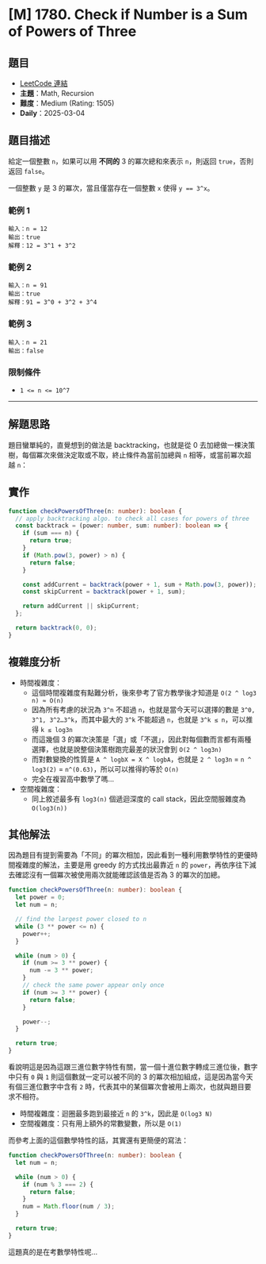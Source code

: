 # [M] 1780. Check if Number is a Sum of Powers of Three

## 題目

- [LeetCode 連結](https://leetcode.com/problems/check-if-number-is-a-sum-of-powers-of-three)
- **主題**：Math, Recursion
- **難度**：Medium (Rating: 1505)
- **Daily**：2025-03-04

## 題目描述

給定一個整數 `n`，如果可以用 **不同的** 3 的冪次總和來表示 `n`，則返回 `true`，否則返回 `false`。

一個整數 `y` 是 3 的冪次，當且僅當存在一個整數 `x` 使得 `y == 3^x`。

### 範例 1

```plain
輸入：n = 12
輸出：true
解釋：12 = 3^1 + 3^2
```

### 範例 2

```plain
輸入：n = 91
輸出：true
解釋：91 = 3^0 + 3^2 + 3^4
```

### 範例 3

```plain
輸入：n = 21
輸出：false
```

### 限制條件

- `1 <= n <= 10^7`

---

## 解題思路

題目蠻單純的，直覺想到的做法是 backtracking，也就是從 0 去加總做一棵決策樹，每個冪次來做決定取或不取，終止條件為當前加總與 `n` 相等，或當前冪次超越 `n`：

## 實作

```ts
function checkPowersOfThree(n: number): boolean {
  // apply backtracking algo. to check all cases for powers of three
  const backtrack = (power: number, sum: number): boolean => {
    if (sum === n) {
      return true;
    }
    if (Math.pow(3, power) > n) {
      return false;
    }

    const addCurrent = backtrack(power + 1, sum + Math.pow(3, power));
    const skipCurrent = backtrack(power + 1, sum);

    return addCurrent || skipCurrent;
  };

  return backtrack(0, 0);
}
```

## 複雜度分析

- 時間複雜度：
  - 這個時間複雜度有點難分析，後來參考了官方教學後才知道是 `O(2 ^ log3​n) ≈ O(n)`
  - 因為所有考慮的狀況為 `3^n` 不超過 `n`，也就是當今天可以選擇的數是 `3^0, 3^1, 3^2…3^k`，而其中最大的 `3^k` 不能超過 `n`，也就是 `3^k ≤ n`，可以推得 `k ≤ log3n`
  - 而這幾個 3 的冪次決策是「選」或「不選」，因此對每個數而言都有兩種選擇，也就是說整個決策樹跑完最差的狀況會到 `O(2 ^ log3n)`
  - 而對數變換的性質是 `A ^ logbX = X ^ logbA`，也就是 `2 ^ log3n` = `n ^ log3(2)` = `n^(0.63)`，所以可以推得約等於 `O(n)`
  - 完全在複習高中數學了嗎…
- 空間複雜度：
  - 同上敘述最多有 `log3(n)` 個遞迴深度的 call stack，因此空間服雜度為 `O(log3(n))`

## 其他解法

因為題目有提到需要為「不同」的冪次相加，因此看到一種利用數學特性的更優時間複雜度的解法，主要是用 greedy 的方式找出最靠近 `n` 的 `power`，再依序往下減去確認沒有一個冪次被使用兩次就能確認該值是否為 3 的冪次的加總。

```ts
function checkPowersOfThree(n: number): boolean {
  let power = 0;
  let num = n;

  // find the largest power closed to n
  while (3 ** power <= n) {
    power++;
  }

  while (num > 0) {
    if (num >= 3 ** power) {
      num -= 3 ** power;
    }
    // check the same power appear only once
    if (num >= 3 ** power) {
      return false;
    }

    power--;
  }

  return true;
}
```

看說明這是因為這跟三進位數字特性有關，當一個十進位數字轉成三進位後，數字中只有 `0` 與 `1` 則這個數就一定可以被不同的 3 的冪次相加組成，這是因為當今天有個三進位數字中含有 `2` 時，代表其中的某個冪次會被用上兩次，也就與題目要求不相符。

- 時間複雜度：迴圈最多跑到最接近 `n` 的 `3^k`，因此是 `O(log3 N)`
- 空間複雜度：只有用上額外的常數變數，所以是 `O(1)`

而參考上面的這個數學特性的話，其實還有更簡便的寫法：

```ts
function checkPowersOfThree(n: number): boolean {
  let num = n;

  while (num > 0) {
    if (num % 3 === 2) {
      return false;
    }
    num = Math.floor(num / 3);
  }

  return true;
}
```

這題真的是在考數學特性呢…
